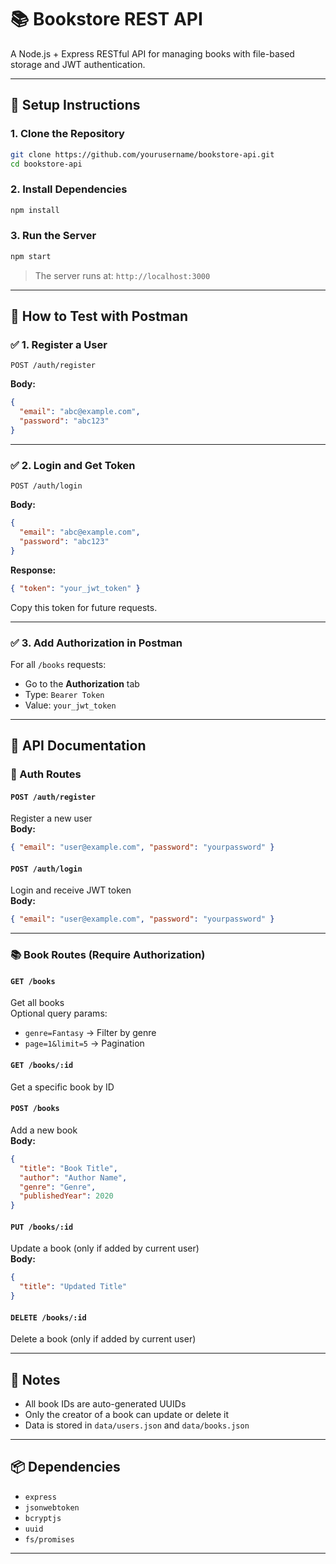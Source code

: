 # 📚 Bookstore REST API

A Node.js + Express RESTful API for managing books with file-based storage and JWT authentication.

---

## 🚀 Setup Instructions

### 1. Clone the Repository

```bash
git clone https://github.com/yourusername/bookstore-api.git
cd bookstore-api
```

### 2. Install Dependencies

```bash
npm install
```

### 3. Run the Server

```bash
npm start
```

> The server runs at: `http://localhost:3000`

---

## 🧪 How to Test with Postman

### ✅ 1. Register a User

```http
POST /auth/register
```
**Body:**
```json
{
  "email": "abc@example.com",
  "password": "abc123"
}
```

---

### ✅ 2. Login and Get Token

```http
POST /auth/login
```
**Body:**
```json
{
  "email": "abc@example.com",
  "password": "abc123"
}
```

**Response:**
```json
{ "token": "your_jwt_token" }
```

Copy this token for future requests.

---

### ✅ 3. Add Authorization in Postman

For all `/books` requests:
- Go to the **Authorization** tab
- Type: `Bearer Token`
- Value: `your_jwt_token`

---

## 📘 API Documentation

### 🔐 Auth Routes

#### `POST /auth/register`
Register a new user  
**Body:**
```json
{ "email": "user@example.com", "password": "yourpassword" }
```

#### `POST /auth/login`
Login and receive JWT token  
**Body:**
```json
{ "email": "user@example.com", "password": "yourpassword" }
```

---

### 📚 Book Routes (Require Authorization)

#### `GET /books`
Get all books  
Optional query params:
- `genre=Fantasy` → Filter by genre
- `page=1&limit=5` → Pagination

#### `GET /books/:id`
Get a specific book by ID

#### `POST /books`
Add a new book  
**Body:**
```json
{
  "title": "Book Title",
  "author": "Author Name",
  "genre": "Genre",
  "publishedYear": 2020
}
```

#### `PUT /books/:id`
Update a book (only if added by current user)  
**Body:**
```json
{
  "title": "Updated Title"
}
```

#### `DELETE /books/:id`
Delete a book (only if added by current user)

---

## 📝 Notes

- All book IDs are auto-generated UUIDs
- Only the creator of a book can update or delete it
- Data is stored in `data/users.json` and `data/books.json`

---

## 📦 Dependencies

- `express`
- `jsonwebtoken`
- `bcryptjs`
- `uuid`
- `fs/promises`

---

